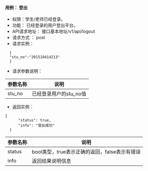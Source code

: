 #### 用例： 登出
- 权限：学生/老师已经登录。
- 功能： 已经登录的用户登出平台。
- API请求地址： 接口基本地址/v1/api/logout
- 请求方式 ： post
- 请求实例：

```
  {   
  "stu_no":"201510414213"
  }

```
- 请求参数说明：

参数名称	| 说明
---|---
stu_no|已经登录用户的stu_no值

- 返回实例：
```
{         
      "status": true,
      "info": "登出成功"
  }
```


参数名称 | 说明
---|---
status | bool类型，true表示正确的返回，false表示有错误
info | 返回结果说明信息


